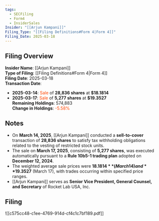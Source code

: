 ```yaml
---
tags:
  - SECFiling
  - Form4
  - InsiderSales
Insider: "[[Arjun Kampani]]"
Filing_Type: "[[Filing Definitions#Form 4|Form 4]]"
Filing_Date: 2025-03-18
---
```


## Filing Overview

**Insider Name**: [[Arjun Kampani]]  
**Type of Filing**: [[Filing Definitions#Form 4|Form 4]]  
**Filing Date**: 2025-03-18  
**Transaction Date**:  
  - **2025-03-14**: <span style="color:orangered">Sale</span> of **28,836 shares** at **$18.1814**  
  - **2025-03-17**: <span style="color:orangered">Sale</span> of **5,277 shares** at **$19.3527**  
**Remaining Holdings**: 574,883  
**Change in Holdings**: <span style="color:orangered">-5.58%</span>  


## Notes

- On **March 14, 2025**, [[Arjun Kampani]] conducted a **sell-to-cover** transaction of **28,836 shares** to satisfy tax withholding obligations related to the vesting of restricted stock units.
- The sale on **March 17, 2025**, consisting of **5,277 shares**, was executed automatically pursuant to a **Rule 10b5-1 trading plan** adopted on **December 12, 2024**.
- The weighted average sale prices were **$18.1814** (March 14) and **$19.3527** (March 17), with trades occurring within specified price ranges.
- [[Arjun Kampani]] serves as **Senior Vice President, General Counsel, and Secretary** of Rocket Lab USA, Inc.



## Filing

![[c575cc48-c1ee-4769-914d-cf4c1c7bf189.pdf]]
